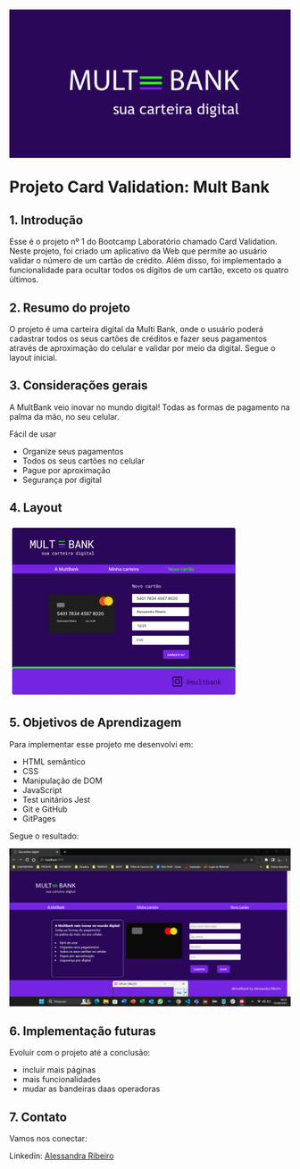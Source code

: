 <h1> 

 <img src="./src/img/logoB.png"/>

<p>Projeto Card Validation: Mult Bank</p>

</h1>

## 1. Introdução
Esse é o projeto nº 1 do Bootcamp Laboratório chamado Card Validation. Neste projeto, foi criado um aplicativo da Web que permite ao usuário validar o número de um cartão de crédito. Além disso, foi implementado a funcionalidade para ocultar todos os dígitos de um cartão, exceto os quatro últimos.

## 2. Resumo do projeto
O projeto é uma carteira digital da Multi Bank, onde o usuário poderá cadastrar todos os seus cartões de créditos e fazer seus pagamentos através de aproximação do celular e validar por meio da digital. Segue o layout inicial.

## 3. Considerações gerais
A MultBank veio inovar no mundo digital! Todas as formas de pagamento na palma da mão, no seu celular.

Fácil de usar
* Organize seus pagamentos
* Todos os seus cartões no celular
* Pague por aproximação
* Segurança por digital

## 4. Layout

<img src="./src/img/mult_bank_prot.png">

## 5. Objetivos de Aprendizagem
   Para implementar esse projeto me desenvolvi em:
   * HTML semântico
   * CSS
   * Manipulação de DOM
   * JavaScript 
   * Test unitários Jest
   * Git e GitHub
   * GitPages

  Segue o resultado:

   <img src = "./src/img/mult_bank3.gif"/>
  
## 6. Implementação futuras

   Evoluir com o projeto até a conclusão: 
   * incluir mais páginas
   * mais funcionalidades
   * mudar as bandeiras daas operadoras

## 7. Contato
   
   Vamos nos conectar:

  Linkedin: <a href= "https://www.linkedin.com/in/alessandra-ribeiro-a99080a4/ " > Alessandra Ribeiro </a>